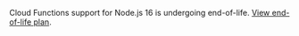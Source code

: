 Cloud Functions support for Node.js 16 is undergoing end-of-life.
[View end-of-life plan](/applications/install_nodejs).
